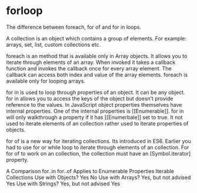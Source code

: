 # forloop
The difference between foreach, for of and for in loops.

A collection is an object which contains a group of elements. For example: arrays, set, list, custom collections etc.

foreach is an method that is available only in Array objects. It allows you to iterate through elements of an array. When invoked it takes a callback function and invokes the callback once for every array element. The callback can access both index and value of the array elements. foreach is available only for looping arrays.

for in is used to loop through properties of an object. It can be any object. for in allows you to access the keys of the object but doesn’t provide reference to the values. In JavaScript object properties themselves have internal properties. One of the internal properties is [[Enumerable]]. for in will only walkthrough a property if it has [[Enumerbale]] set to true. It not used to iterate elements of an collection rather used to iterate properties of objects.

for of is a new way for iterating collections. Its introduced in ES6. Earlier you had to use for or while loop to iterate through elements of an collection. For for of to work on an collection, the collection must have an [Symbol.iterator] property.

A Comparison
                  for..in	               for..of
Applies to	      Enumerable Properties	Iterable Collections
Use with Objects?	Yes	                  No
Use with Arrays?	Yes, but not advised	   Yes
Use with Strings?	Yes, but not advised	   Yes

<html>
<head></head>
<body>
<script>

var list =[4,5,6];


list.forEach(function(element,i) 
{
   console.log(i); // "0", "1", "2",
}
);

list.forEach(function(index,i) 
{
   console.log(i); // "0", "1", "2",
}
);

list.forEach(function(element,index,i) 
{
   console.log(i); // (3) [4, 5, 6],(3) [4, 5, 6],(3) [4, 5, 6]
}
);

list.forEach(function(i) 
{
   console.log(i); // "4", "5", "6",
}
);

for (let i in list) 
{
   console.log(i); // "0", "1", "2"
}

for (let i of list) 
{
   console.log(i); // "4", "5", "6"
}
</script>
</body>
</html>
